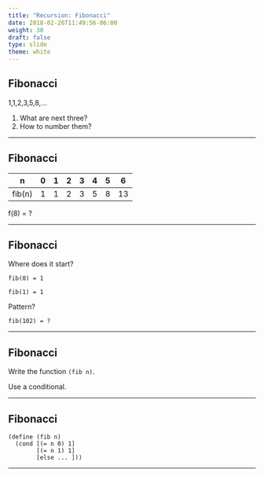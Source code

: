 ```yaml
---
title: "Recursion: Fibonacci"
date: 2018-02-26T11:49:56-06:00
weight: 30
draft: false
type: slide
theme: white
---
```


## Fibonacci

1,1,2,3,5,8,...

1. What are next three?
2. How to number them?

---

## Fibonacci 

|n|0|1|2|3|4|5|6|
|-|-|-|-|-|-|-|-|
|fib(n)|1|1|2|3|5|8|13|

f(8) = ?

---

## Fibonacci

Where does it start?

`fib(0) = 1`

`fib(1) = 1`

Pattern?

`fib(102) = ?`

--- 

## Fibonacci

Write the function `(fib n)`.

Use a conditional.

---

## Fibonacci

```racket
(define (fib n)
  (cond [(= n 0) 1]
        [(= n 1) 1]
        [else ... ]))
```
---
